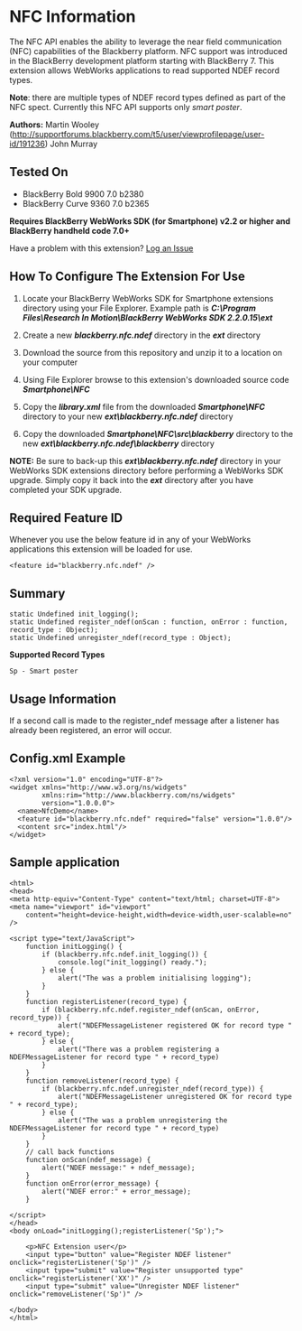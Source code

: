 # NFC Information

The NFC API enables the ability to leverage the near field communication (NFC) capabilities of the Blackberry platform. NFC support was introduced in the BlackBerry development platform starting with BlackBerry 7. This extension allows WebWorks applications to read supported NDEF record types. 

**Note**: there are multiple types of NDEF record types defined as part of the NFC spect.  Currently this NFC API supports only _smart poster_.

**Authors:** 
Martin Wooley (http://supportforums.blackberry.com/t5/user/viewprofilepage/user-id/191236)
John Murray

## Tested On

* BlackBerry Bold 9900 7.0 b2380
* BlackBerry Curve 9360 7.0 b2365


**Requires BlackBerry WebWorks SDK (for Smartphone) v2.2 or higher and BlackBerry handheld code 7.0+**

Have a problem with this extension?  [Log an Issue](https://github.com/blackberry/WebWorks-Community-APIs/issues)


## How To Configure The Extension For Use

1. Locate your BlackBerry WebWorks SDK for Smartphone extensions directory using your File Explorer.  Example path is _**C:\Program Files\Research In Motion\BlackBerry WebWorks SDK 2.2.0.15\ext**_

2. Create a new _**blackberry.nfc.ndef**_ directory in the _**ext**_ directory

3. Download the source from this repository and unzip it to a location on your computer

4. Using File Explorer browse to this extension's downloaded source code _**Smartphone\NFC**_

5. Copy the _**library.xml**_ file from the downloaded _**Smartphone\NFC**_ directory to your new _**ext\blackberry.nfc.ndef**_ directory

6. Copy the downloaded _**Smartphone\NFC\src\blackberry**_ directory to the new _**ext\blackberry.nfc.ndef\blackberry**_ directory

**NOTE:** Be sure to back-up this _**ext\blackberry.nfc.ndef**_ directory in your WebWorks SDK extensions directory before performing a WebWorks SDK upgrade. Simply copy it back into the _**ext**_ directory after you have completed your SDK upgrade.

## Required Feature ID
Whenever you use the below feature id in any of your WebWorks applications this extension will be loaded for use.

    <feature id="blackberry.nfc.ndef" />

## Summary

	static Undefined init_logging();
	static Undefined register_ndef(onScan : function, onError : function, record_type : Object);
	static Undefined unregister_ndef(record_type : Object);
	
	
**Supported Record Types**

    Sp - Smart poster

	
## Usage Information

If a second call is made to the register_ndef message after a listener has already been registered, an error will occur.

## Config.xml Example

	<?xml version="1.0" encoding="UTF-8"?>
	<widget xmlns="http://www.w3.org/ns/widgets" 
			xmlns:rim="http://www.blackberry.com/ns/widgets" 
			version="1.0.0.0">
	  <name>NfcDemo</name>
	  <feature id="blackberry.nfc.ndef" required="false" version="1.0.0"/>
	  <content src="index.html"/>
	</widget>

## Sample application 

	<html>
	<head>
	<meta http-equiv="Content-Type" content="text/html; charset=UTF-8">
	<meta name="viewport" id="viewport"
		content="height=device-height,width=device-width,user-scalable=no" />
	
	<script type="text/JavaScript">
		function initLogging() {
			if (blackberry.nfc.ndef.init_logging()) {
				console.log("init_logging() ready.");
			} else {
				alert("The was a problem initialising logging");
			}
		}
		function registerListener(record_type) {
			if (blackberry.nfc.ndef.register_ndef(onScan, onError, record_type)) {
				alert("NDEFMessageListener registered OK for record type " + record_type);
			} else {
				alert("There was a problem registering a NDEFMessageListener for record type " + record_type)
			}
		}
		function removeListener(record_type) {
			if (blackberry.nfc.ndef.unregister_ndef(record_type)) {
				alert("NDEFMessageListener unregistered OK for record type " + record_type);
			} else {
				alert("The was a problem unregistering the NDEFMessageListener for record type " + record_type)
			}
		}
		// call back functions
		function onScan(ndef_message) {
			alert("NDEF message:" + ndef_message);
		}
		function onError(error_message) {
			alert("NDEF error:" + error_message);
		}
		
	</script>
	</head>
	<body onLoad="initLogging();registerListener('Sp');">
		
		<p>NFC Extension user</p>
		<input type="button" value="Register NDEF listener" onclick="registerListener('Sp')" />
		<input type="submit" value="Register unsupported type" onclick="registerListener('XX')" />
		<input type="submit" value="Unregister NDEF listener" onclick="removeListener('Sp')" />

	</body>
	</html>
